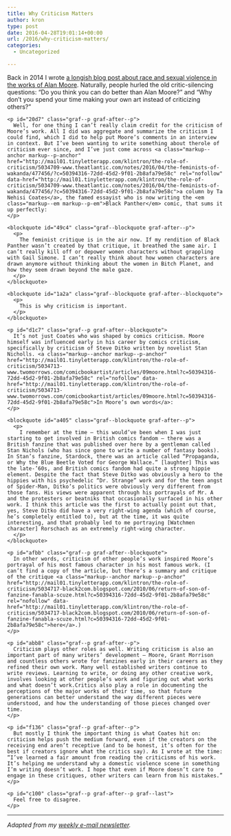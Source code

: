 ```yaml
---
title: Why Criticism Matters
author: kron
type: post
date: 2016-04-28T19:01:14+00:00
url: /2016/why-criticism-matters/
categories:
  - Uncategorized

---
```

<section class=" section--body section--first"> 

<div class="section-content">
  <div class="section-inner layoutSingleColumn">
    <p id="c72a" class="graf--p graf-after--h3">
      Back in 2014 I wrote <a class="markup--anchor markup--p-anchor" href="http://mail01.tinyletterapp.com/klintron/the-role-of-criticism/5034705-technoccult.net/archives/2014/01/14/on-race-and-sexual-violence-in-the-works-of-alan-moore/?c=50394316-72dd-45d2-9f01-2b8afa79e58c" rel="nofollow" data-href="http://mail01.tinyletterapp.com/klintron/the-role-of-criticism/5034705-technoccult.net/archives/2014/01/14/on-race-and-sexual-violence-in-the-works-of-alan-moore/?c=50394316-72dd-45d2-9f01-2b8afa79e58c">a longish blog post about race and sexual violence in the works of Alan Moore</a>. Naturally, people hurled the old critic-silencing questions: “Do you think you can do better than Alan Moore?” and “Why don’t you spend your time making your own art instead of criticizing others?”
    </p>
    
    <p id="20d7" class="graf--p graf-after--p">
      Well, for one thing I can’t really claim credit for the criticism of Moore’s work. All I did was aggregate and summarize the criticism I could find, which I did to help put Moore’s comments in an interview in context. But I’ve been wanting to write something about therole of criticism ever since, and I’ve just come across <a class="markup--anchor markup--p-anchor" href="http://mail01.tinyletterapp.com/klintron/the-role-of-criticism/5034709-www.theatlantic.com/notes/2016/04/the-feminists-of-wakanda/477456/?c=50394316-72dd-45d2-9f01-2b8afa79e58c" rel="nofollow" data-href="http://mail01.tinyletterapp.com/klintron/the-role-of-criticism/5034709-www.theatlantic.com/notes/2016/04/the-feminists-of-wakanda/477456/?c=50394316-72dd-45d2-9f01-2b8afa79e58c">a column by Ta Nehisi Coates</a>, the famed essayist who is now writing the <em class="markup--em markup--p-em">Black Panther</em> comic, that sums it up perfectly:
    </p>
    
    <blockquote id="49c4" class="graf--blockquote graf-after--p">
      <p>
        The feminist critique is in the air now. If my rendition of Black Panther wasn’t created by that critique, it breathed the same air. I can’t really kill off or depower women characters without grappling with Gail Simone. I can’t really think about how women characters are drawn anymore without thinking about the women in Bitch Planet, and how they seem drawn beyond the male gaze.
      </p>
    </blockquote>
    
    <blockquote id="1a2a" class="graf--blockquote graf-after--blockquote">
      <p>
        This is why criticism is important.
      </p>
    </blockquote>
    
    <p id="d1c7" class="graf--p graf-after--blockquote">
      It’s not just Coates who was shaped by comics criticism. Moore himself was influenced early in his career by comics criticism, specifically by criticism of Steve Ditko written by novelist Stan Nicholls. <a class="markup--anchor markup--p-anchor" href="http://mail01.tinyletterapp.com/klintron/the-role-of-criticism/5034713-www.twomorrows.com/comicbookartist/articles/09moore.html?c=50394316-72dd-45d2-9f01-2b8afa79e58c" rel="nofollow" data-href="http://mail01.tinyletterapp.com/klintron/the-role-of-criticism/5034713-www.twomorrows.com/comicbookartist/articles/09moore.html?c=50394316-72dd-45d2-9f01-2b8afa79e58c">In Moore’s own words</a>:
    </p>
    
    <blockquote id="a405" class="graf--blockquote graf-after--p">
      <p>
        I remember at the time — this would’ve been when I was just starting to get involved in British comics fandom — there was a British fanzine that was published over here by a gentleman called Stan Nichols (who has since gone to write a number of fantasy books). In Stan’s fanzine, Stardock, there was an article called “Propaganda, or Why the Blue Beetle Voted for George Wallace.” [laughter] This was the late-’60s, and British comics fandom had quite a strong hippie element. Despite the fact that Steve Ditko was obviously a hero to the hippies with his psychedelic “Dr. Strange” work and for the teen angst of Spider-Man, Ditko’s politics were obviously very different from those fans. His views were apparent through his portrayals of Mr. A and the protesters or beatniks that occasionally surfaced in his other work. I think this article was the first to actually point out that, yes, Steve Ditko did have a very right-wing agenda (which of course, he’s completely entitled to), but at the time, it was quite interesting, and that probably led to me portraying [Watchmen character] Rorschach as an extremely right-wing character.
      </p>
    </blockquote>
    
    <p id="afbb" class="graf--p graf-after--blockquote">
      In other words, criticism of other people’s work inspired Moore’s portrayal of his most famous character in his most famous work. (I can’t find a copy of the article, but there’s a summary and critique of the critique <a class="markup--anchor markup--p-anchor" href="http://mail01.tinyletterapp.com/klintron/the-role-of-criticism/5034717-black2com.blogspot.com/2010/06/return-of-son-of-fanzine-fanabla-scuze.html?c=50394316-72dd-45d2-9f01-2b8afa79e58c" rel="nofollow" data-href="http://mail01.tinyletterapp.com/klintron/the-role-of-criticism/5034717-black2com.blogspot.com/2010/06/return-of-son-of-fanzine-fanabla-scuze.html?c=50394316-72dd-45d2-9f01-2b8afa79e58c">here</a>.)
    </p>
    
    <p id="abb8" class="graf--p graf-after--p">
      Criticism plays other roles as well. Writing criticism is also an important part of many writers’ development — Moore, Grant Morrison and countless others wrote for fanzines early in their careers as they refined their own work. Many well established writers continue to write reviews. Learning to write, or doing any other creative work, involves looking at other people’s work and figuring out what works and what doesn’t work.Critics also play a role in documenting the perceptions of the major works of their time, so that future generations can better understand the way different pieces were understood, and how the understanding of those pieces changed over time.
    </p>
    
    <p id="f136" class="graf--p graf-after--p">
      But mostly I think the important thing is what Coates hit on: criticism helps push the medium forward, even if the creators on the receiving end aren’t receptive (and to be honest, it’s often for the best if creators ignore what the critics say). As I wrote at the time: “I’ve learned a fair amount from reading the criticisms of his work. It’s helping me understand why a domestic violence scene in something I’m writing doesn’t work. I hope that even if Moore doesn’t care to engage in these critiques, other writers can learn from his mistakes.”
    </p>
    
    <p id="c100" class="graf--p graf-after--p graf--last">
      Feel free to disagree.
    </p>
  </div>
</div></section> <section class=" section--body section--last"> 

<div class="section-divider layoutSingleColumn">
  <hr class="section-divider" />
</div>

<div class="section-content">
  <div class="section-inner layoutSingleColumn">
    <p id="cae2" class="graf--p graf--first graf--last">
      <em class="markup--em markup--p-em">Adapted from my </em><a class="markup--anchor markup--p-anchor" href="http://klintron.com/newsletter/" rel="nofollow" data-href="http://klintron.com/newsletter/"><em class="markup--em markup--p-em">weekly e-mail newsletter</em></a><em class="markup--em markup--p-em">.</em>
    </p>
  </div>
</div></section>